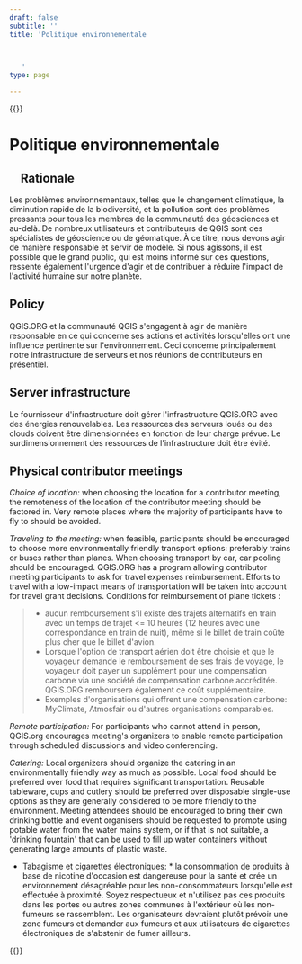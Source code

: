 ```yaml
---
draft: false
subtitle: ''
title: 'Politique environnementale

   

   '
type: page

---
```

{{<content-start classes="content narrow" >}}
# Politique environnementale
 
 
Rationale[](https://www.qgis.org/en/site/getinvolved/governance/codeofconduct/environmentalpolicy.html#rationale "Link to this heading")
-
Les problèmes environnementaux, telles que le changement climatique, la diminution rapide de la biodiversité, et la pollution sont des problèmes pressants pour tous les membres de la communauté des géosciences et au-delà. De nombreux utilisateurs et contributeurs de QGIS sont des spécialistes de géoscience ou de géomatique. À ce titre, nous devons agir de manière responsable et servir de modèle. Si nous agissons, il est possible que le grand public, qui est moins informé sur ces questions, ressente également l'urgence d'agir et de contribuer à réduire l'impact de l'activité humaine sur notre planète.

Policy[](https://www.qgis.org/en/site/getinvolved/governance/codeofconduct/environmentalpolicy.html#policy "Link to this heading")
-
QGIS.ORG et la communauté QGIS s'engagent à agir de manière responsable en ce qui concerne ses actions et activités lorsqu'elles ont une influence pertinente sur l'environnement. Ceci concerne principalement notre infrastructure de serveurs et nos réunions de contributeurs en présentiel.

Server infrastructure[](https://www.qgis.org/en/site/getinvolved/governance/codeofconduct/environmentalpolicy.html#server-infrastructure "Link to this heading")
-
Le fournisseur d'infrastructure doit gérer l'infrastructure QGIS.ORG avec des énergies renouvelables. Les ressources des serveurs loués ou des clouds doivent être dimensionnées en fonction de leur charge prévue. Le surdimensionnement des ressources de l'infrastructure doit être évité.

Physical contributor meetings[](https://www.qgis.org/en/site/getinvolved/governance/codeofconduct/environmentalpolicy.html#physical-contributor-meetings "Link to this heading")
-
*Choice of location:* ​when choosing the location for a contributor meeting, the remoteness of the location of the contributor meeting should be factored in. Very remote places where the majority of participants have to fly to should be avoided.

*Traveling to the meeting:*​ when feasible, participants should be encouraged to choose more environmentally friendly transport options: preferably trains or buses rather than planes. When choosing transport by car, car pooling should be encouraged. QGIS.ORG has a program allowing contributor meeting participants to ask for travel expenses reimbursement. Efforts to travel with a low-impact means of transportation will be taken into account for travel grant decisions. Conditions for reimbursement of plane tickets :
> - aucun remboursement s'il existe des trajets alternatifs en train avec un temps de trajet <= 10 heures (12 heures avec une correspondance en train de nuit), même si le billet de train coûte plus cher que le billet d'avion.
> - Lorsque l'option de transport aérien doit être choisie et que le voyageur demande le remboursement de ses frais de voyage, le voyageur doit payer un supplément pour une compensation carbone via une société de compensation carbone accréditée. QGIS.ORG remboursera également ce coût supplémentaire.
> - Exemples d'organisations qui offrent une compensation carbone: MyClimate, Atmosfair ou d'autres organisations comparables.

*Remote participation:* For participants who cannot attend in person, QGIS.org encourages meeting's organizers to enable remote participation through scheduled discussions and video conferencing.

*Catering:* Local organizers should organize the catering in an environmentally friendly way as much as possible. Local food should be preferred over food that requires significant transportation. Reusable tableware, cups and cutlery should be preferred over disposable single-use options as they are generally considered to be more friendly to the environment. Meeting attendees should be encouraged to bring their own drinking bottle and event organisers should be requested to promote using potable water from the water mains system, or if that is not suitable, a 'drinking fountain' that can be used to fill up water containers without generating large amounts of plastic waste.

* Tabagisme et cigarettes électroniques: * la consommation de produits à base de nicotine d'occasion est dangereuse pour la santé et crée un environnement désagréable pour les non-consommateurs lorsqu'elle est effectuée à proximité. Soyez respectueux et n'utilisez pas ces produits dans les portes ou autres zones communes à l'extérieur où les non-fumeurs se rassemblent. Les organisateurs devraient plutôt prévoir une zone fumeurs et demander aux fumeurs et aux utilisateurs de cigarettes électroniques de s'abstenir de fumer ailleurs.

{{<content-end >}}
